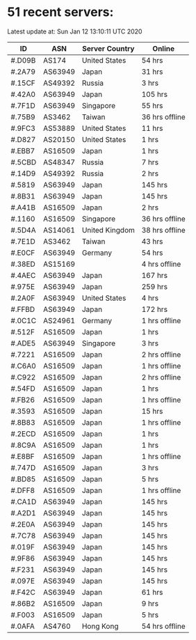 # 51 recent servers:

Latest update at: Sun Jan 12 13:10:11 UTC 2020

| ID | ASN | Server Country | Online |
| -- | --- | -------------- | ------ |
| #.D09B | AS174 | United States | 54 hrs |
| #.2A79 | AS63949 | Japan | 31 hrs |
| #.15CF | AS49392 | Russia | 3 hrs |
| #.42A0 | AS63949 | Japan | 105 hrs |
| #.7F1D | AS63949 | Singapore | 55 hrs |
| #.75B9 | AS3462 | Taiwan | 36 hrs offline |
| #.9FC3 | AS53889 | United States | 11 hrs |
| #.D827 | AS20150 | United States | 1 hrs |
| #.EBB7 | AS16509 | Japan | 1 hrs |
| #.5CBD | AS48347 | Russia | 7 hrs |
| #.14D9 | AS49392 | Russia | 2 hrs |
| #.5819 | AS63949 | Japan | 145 hrs |
| #.8B31 | AS63949 | Japan | 145 hrs |
| #.A41B | AS16509 | Japan | 2 hrs |
| #.1160 | AS16509 | Singapore | 36 hrs offline |
| #.5D4A | AS14061 | United Kingdom | 38 hrs offline |
| #.7E1D | AS3462 | Taiwan | 43 hrs |
| #.E0CF | AS63949 | Germany | 54 hrs |
| #.38ED | AS15169 |  | 4 hrs offline |
| #.4AEC | AS63949 | Japan | 167 hrs |
| #.975E | AS63949 | Japan | 259 hrs |
| #.2A0F | AS63949 | United States | 4 hrs |
| #.FFBD | AS63949 | Japan | 172 hrs |
| #.0C1C | AS24961 | Germany | 1 hrs offline |
| #.512F | AS16509 | Japan | 1 hrs |
| #.ADE5 | AS63949 | Singapore | 3 hrs |
| #.7221 | AS16509 | Japan | 2 hrs offline |
| #.C6A0 | AS16509 | Japan | 1 hrs offline |
| #.C922 | AS16509 | Japan | 2 hrs offline |
| #.54FD | AS16509 | Japan | 1 hrs |
| #.FB26 | AS16509 | Japan | 1 hrs offline |
| #.3593 | AS16509 | Japan | 15 hrs |
| #.8B83 | AS16509 | Japan | 1 hrs offline |
| #.2ECD | AS16509 | Japan | 1 hrs |
| #.8C9A | AS16509 | Japan | 1 hrs |
| #.E8BF | AS16509 | Japan | 1 hrs offline |
| #.747D | AS16509 | Japan | 3 hrs |
| #.BD85 | AS16509 | Japan | 5 hrs |
| #.DFF8 | AS16509 | Japan | 1 hrs offline |
| #.CA1D | AS63949 | Japan | 145 hrs |
| #.A2D1 | AS63949 | Japan | 145 hrs |
| #.2E0A | AS63949 | Japan | 145 hrs |
| #.7C78 | AS63949 | Japan | 145 hrs |
| #.019F | AS63949 | Japan | 145 hrs |
| #.9F86 | AS63949 | Japan | 145 hrs |
| #.F231 | AS63949 | Japan | 145 hrs |
| #.097E | AS63949 | Japan | 145 hrs |
| #.F42C | AS63949 | Japan | 61 hrs |
| #.86B2 | AS16509 | Japan | 9 hrs |
| #.F003 | AS16509 | Japan | 5 hrs |
| #.0AFA | AS4760 | Hong Kong | 54 hrs offline |

